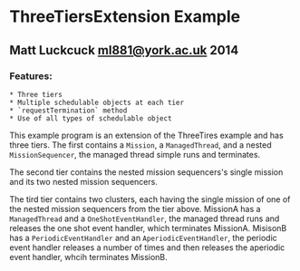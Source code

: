 ThreeTiersExtension Example
=======

Matt Luckcuck <ml881@york.ac.uk> 2014
-----------------------------------

### Features:
	* Three tiers
	* Multiple schedulable objects at each tier
	* `requestTermination` method
	* Use of all types of schedulable object


This example program is an extension of the ThreeTires example and has three tiers. The first contains a `Mission`, a `ManagedThread`, and a nested `MissionSequencer`, the managed thread simple runs and terminates.

The second tier contains the nested mission sequencers's single mission and its two nested mission sequencers. 

The tird tier contains two clusters, each having the single mission of one of the nested mission sequencers from the tier above. MissionA has a `ManagedThread` and a `OneShotEventHandler`, the managed thread runs and releases the one shot event handler, which terminates MissionA. MisisonB has a `PeriodicEventHandler` and an `AperiodicEventHandler`, the periodic event handler releases a number of times and then releases the aperiodic event handler, whcih terminates MissionB. 


